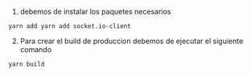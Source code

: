 
1. debemos de instalar los paquetes necesarios
```
yarn add yarn add socket.io-client
```

2. Para crear el build de produccion debemos de ejecutar el siguiente comando
```
yarn build
```